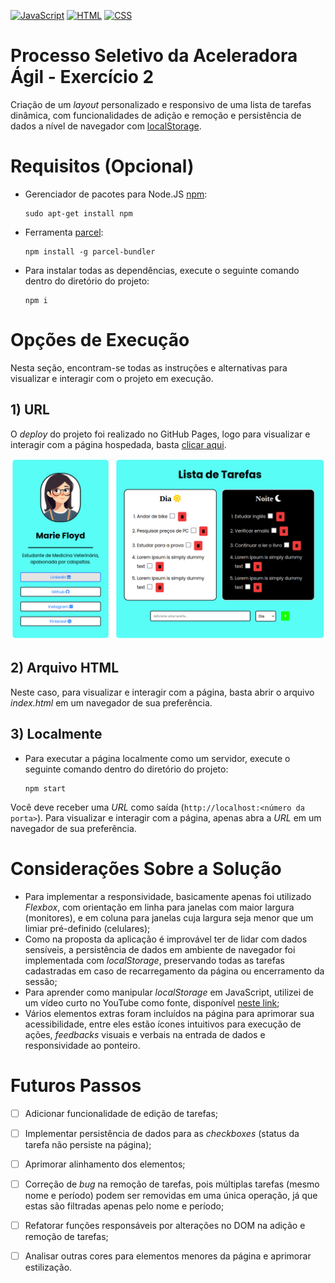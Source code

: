 [![JavaScript](https://img.shields.io/badge/JavaScript-F7DF1E?style=for-the-badge&logo=javascript&logoColor=black)](https://developer.mozilla.org/en-US/docs/Web/JavaScript) [![HTML](https://img.shields.io/badge/HTML5-E34F26?style=for-the-badge&logo=html5&logoColor=white)](https://developer.mozilla.org/en-US/docs/Web/HTML) [![CSS](https://img.shields.io/badge/CSS3-1572B6?style=for-the-badge&logo=css3&logoColor=white)](https://developer.mozilla.org/en-US/docs/Web/CSS)
# Processo Seletivo da Aceleradora Ágil - Exercício 2
 
Criação de um _layout_ personalizado e responsivo de uma lista de tarefas dinâmica, com funcionalidades de adição e remoção e persistência de dados a nível de navegador com [localStorage](https://developer.mozilla.org/pt-BR/docs/Web/API/Window/localStorage).

# Requisitos (Opcional)

- Gerenciador de pacotes para Node.JS [npm](https://docs.npmjs.com/):

      sudo apt-get install npm

- Ferramenta [parcel](https://pt.parceljs.org/getting_started.html):

      npm install -g parcel-bundler

- Para instalar todas as dependências, execute o seguinte comando dentro do diretório do projeto:

      npm i

# Opções de Execução

Nesta seção, encontram-se todas as instruções e alternativas para visualizar e interagir com o projeto em execução.

## 1) URL

O _deploy_ do projeto foi realizado no GitHub Pages, logo para visualizar e interagir com a página hospedada, basta [clicar aqui](https://juliorodrigues07.github.io/task_list/).

![Main Screen](/public/assets/page.png)

## 2) Arquivo HTML

Neste caso, para visualizar e interagir com a página, basta abrir o arquivo _index.html_ em um navegador de sua preferência.
 
## 3) Localmente

- Para executar a página localmente como um servidor, execute o seguinte comando dentro do diretório do projeto:

      npm start

 Você deve receber uma _URL_ como saída (`http://localhost:<número da porta>`). Para visualizar e interagir com a página, apenas abra a _URL_ em um navegador de sua preferência.

# Considerações Sobre a Solução

- Para implementar a responsividade, basicamente apenas foi utilizado _Flexbox_, com orientação em linha para janelas com maior largura (monitores), e em coluna para janelas cuja largura seja menor que um limiar pré-definido (celulares);
- Como na proposta da aplicação é improvável ter de lidar com dados sensíveis, a persistência de dados em ambiente de navegador foi implementada com _localStorage_, preservando todas as tarefas cadastradas em caso de recarregamento da página ou encerramento da sessão;
- Para aprender como manipular _localStorage_ em JavaScript, utilizei de um vídeo curto no YouTube como fonte, disponível [neste link](https://www.youtube.com/watch?v=hNTozXl-qJA);
- Vários elementos extras foram incluídos na página para aprimorar sua acessibilidade, entre eles estão ícones intuitivos para execução de ações, _feedbacks_ visuais e verbais na entrada de dados e responsividade ao ponteiro.

# Futuros Passos 

- [ ] Adicionar funcionalidade de edição de tarefas;

- [ ] Implementar persistência de dados para as _checkboxes_ (status da tarefa não persiste na página);

- [ ] Aprimorar alinhamento dos elementos;

- [ ] Correção de _bug_ na remoção de tarefas, pois múltiplas tarefas (mesmo nome e período) podem ser removidas em uma única operação, já que estas são filtradas apenas pelo nome e período;

- [ ] Refatorar funções responsáveis por alterações no DOM na adição e remoção de tarefas;

- [ ] Analisar outras cores para elementos menores da página e aprimorar estilização.
